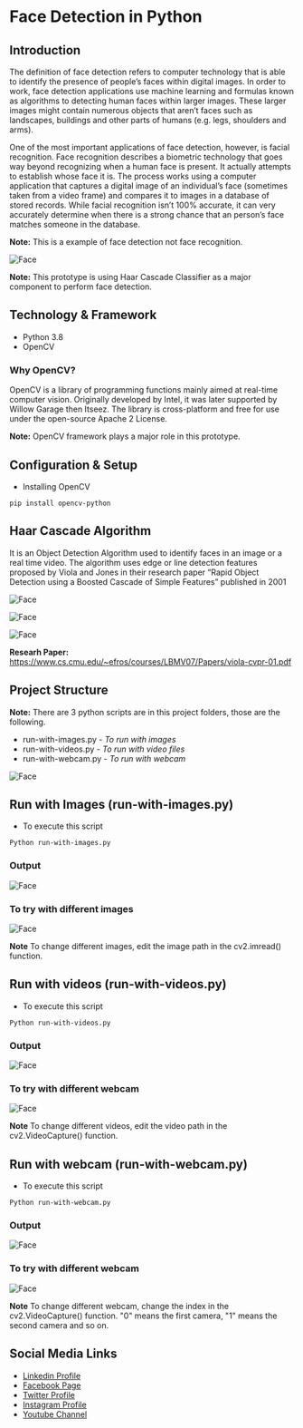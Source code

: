 # Face Detection in Python

## Introduction

The definition of face detection refers to computer technology that is able to identify the presence of people’s faces within digital images. In order to work, face detection applications use machine learning and formulas known as algorithms to detecting human faces within larger images. These larger images might contain numerous objects that aren’t faces such as landscapes, buildings and other parts of humans (e.g. legs, shoulders and arms).

One of the most important applications of face detection, however, is facial recognition. Face recognition describes a biometric technology that goes way beyond recognizing when a human face is present. It actually attempts to establish whose face it is. The process works using a computer application that captures a digital image of an individual’s face (sometimes taken from a video frame) and compares it to images in a database of stored records. While facial recognition isn’t 100% accurate, it can very accurately determine when there is a strong chance that an person’s face matches someone in the database.

**Note:** This is a example of face detection not face recognition.


![Face](github-readme-contants/face.gif)

**Note:** This prototype is using Haar Cascade Classifier as a major component to perform face detection.


## Technology & Framework

- Python 3.8
- OpenCV

### Why OpenCV?

OpenCV is a library of programming functions mainly aimed at real-time computer vision. Originally developed by Intel, it was later supported by Willow Garage then Itseez. The library is cross-platform and free for use under the open-source Apache 2 License.

**Note:** OpenCV framework plays a major role in this prototype.


## Configuration & Setup

- Installing OpenCV

```
pip install opencv-python
```

## Haar Cascade Algorithm

 It is an Object Detection Algorithm used to identify faces in an image or a real time video. The algorithm uses edge or line detection features proposed by Viola and Jones in their research paper “Rapid Object Detection using a Boosted Cascade of Simple Features” published in 2001

 ![Face](github-readme-contants/a1.png)

![Face](github-readme-contants/a2.jpg)

![Face](github-readme-contants/a3.png)

**Researh Paper:** https://www.cs.cmu.edu/~efros/courses/LBMV07/Papers/viola-cvpr-01.pdf


## Project Structure

**Note:** There are 3 python scripts are in this project folders, those are the following.

- run-with-images.py - *To run with images*
- run-with-videos.py - *To run with video files*
- run-with-webcam.py - *To run with webcam*

![Face](github-readme-contants/github.jpg)


## Run with Images (run-with-images.py)

- To execute this script

```
Python run-with-images.py

```

### Output

![Face](github-readme-contants/run-with-images-output.jpg)

### To try with different images

![Face](github-readme-contants/run-with-images-output-code.jpg)

**Note** To change different images, edit the image path in the cv2.imread() function.

## Run with videos (run-with-videos.py)

- To execute this script

```
Python run-with-videos.py

```

### Output

![Face](github-readme-contants/run-with-video-output.gif)

### To try with different webcam

![Face](github-readme-contants/run-with-videos-output-code.jpg)

**Note** To change different videos, edit the video path in the cv2.VideoCapture() function.

## Run with webcam (run-with-webcam.py)

- To execute this script

```
Python run-with-webcam.py

```

### Output

![Face](github-readme-contants/webcam.gif)

### To try with different webcam

![Face](github-readme-contants/webcam-code.jpg)

**Note** To change different webcam, change the index in the cv2.VideoCapture() function. "0" means the first camera, "1" means the second camera and so on.

Social Media Links
---

* [Linkedin Profile](https://www.linkedin.com/in/gunarakulangunaretnam/)
* [Facebook Page](https://www.facebook.com/gunarakulangunaretnam)
* [Twitter Profile](https://twitter.com/gunarakulan)
* [Instagram Profile](https://www.instagram.com/gunarakulangunaretnam/)
* [Youtube Channel](https://www.youtube.com/channel/UCMWkED5sabgVZSCKjZuRJXA)
